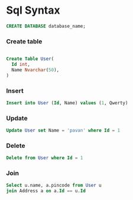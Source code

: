 # Sql Syntax

```sql
CREATE DATABASE database_name;
```

### Create table

``` sql

Create Table User(
  Id int,
  Name Nvarchar(50),
)

```

### Insert 

``` sql
Insert into User (Id, Name) values (1, Qwerty)
```

### Update 

``` sql
Update User set Name = 'pavan' where Id = 1
```

### Delete
``` sql
Delete from User where Id = 1
```

 ### Join 

 ``` sql
Select u.name, a.pincode from User u
join Address a on a.Id == u.Id
```


